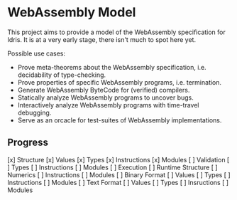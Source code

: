 # WebAssembly Model

This project aims to provide a model of the WebAssembly specification for Idris.
It is at a very early stage, there isn't much to spot here yet.

Possible use cases:

- Prove meta-theorems about the WebAssembly specification, i.e. decidability of type-checking.
- Prove properties of specific WebAssembly programs, i.e. termination.
- Generate WebAssembly ByteCode for (verified) compilers.
- Statically analyze WebAssembly programs to uncover bugs.
- Interactively analyze WebAssembly programs with time-travel debugging.
- Serve as an orcacle for test-suites of WebAssembly implementations.

## Progress

[x] Structure
  [x] Values
  [x] Types
  [x] Instructions
  [x] Modules
[ ] Validation
  [ ] Types
  [ ] Instructions
  [ ] Modules
[ ] Execution
  [ ] Runtime Structure
  [ ] Numerics
  [ ] Instructions
  [ ] Modules
[ ] Binary Format
  [ ] Values
  [ ] Types
  [ ] Instructions
  [ ] Modules
[ ] Text Format
  [ ] Values
  [ ] Types
  [ ] Insructions
  [ ] Modules
